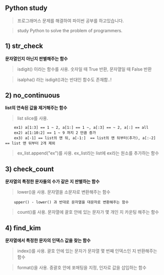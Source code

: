 ## Python study

>프로그래머스 문제를 해결하여 파이썬 공부를 하고있습니다.

>study Python to solve the problem of programmers.


## 1) str_check

**문자열인지 아닌지 판별해주는 함수**

> isdigit() 이라는 함수를 사용. 숫자일 때 True 반환, 문자열일 때 False 반환

> isalpha() 라는 isdigit()과는 반대인 함수도 존재함..!


## 2) no_continuous

**list의 연속된 값을 제거해주는 함수**

> list slice를 사용.
```
    ex1) a[1:3] == 1 ~ 2, a[1:] == 1 ~, a[:3] == ~ 2, a[:] == all
    ex2) a[1:10:2] == 1 ~ 9 까지 2 만큼 증가
    ex3) a[-1] == list의 맨 뒤, a[-1:]  == list의 맨 뒤부터(추가), a[:-2] == list 맨 뒤부터 2개 제외
```

> ex_list.append("ex")를 사용. ex_list라는 list에 ex라는 원소를 추가하는 함수


## 3) check_count

**문자열의 특정한 문자들의 수가 같은 지 판별하는 함수**

> lower()을 사용. 문자열을 소문자로 변환해주는 함수
```
    upper() - lower() 과 반대로 문자열을 대문자로 변환해주는 함수
```

> count()를 사용. 문자열에 괄호 안에 있는 문자가 몇 개인 지 카운팅 해주는 함수


## 4) find_kim

**문자열에서 특정한 문자의 인덱스 값을 찾는 함수**

> index()를 사용. 괄호 안에 있는 문자가 문자열 몇 번째 인덱스인 지 반환해주는 함수

> format()을 사용. 중괄호 안에 포매팅을 지정, 인자로 값을 삽입하는 함수